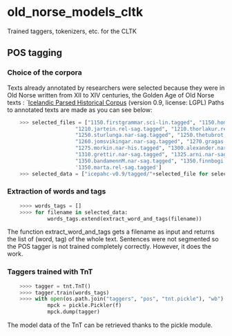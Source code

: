 # old_norse_models_cltk
Trained taggers, tokenizers, etc. for the CLTK


## POS tagging

### Choice of the corpora
Texts already annotated by researchers were selected because they were in Old Norse written from XII to XIV centuries,
the Golden Age of Old Norse texts : `[Icelandic Parsed Historical Corpus](http://www.linguist.is/icelandic_treebank/Download) (version 0.9, license: LGPL)
Paths to annotated texts are made as you can see below:
``` python
    >>> selected_files = ["1150.firstgrammar.sci-lin.tagged", "1150.homiliubok.rel-ser.tagged",
                      "1210.jartein.rel-sag.tagged", "1210.thorlakur.rel-sag.tagged",
                      "1250.sturlunga.nar-sag.tagged", "1250.thetubrot.nar-sag.tagged",
                      "1260.jomsvikingar.nar-sag.tagged", "1270.gragas.law-law.tagged",
                      "1275.morkin.nar-his.tagged", "1300.alexander.nar-sag.tagged",
                      "1310.grettir.nar-sag.tagged", "1325.arni.nar-sag.tagged",
                      "1350.bandamennM.nar-sag.tagged", "1350.finnbogi.nar-sag.tagged",
                      '1350.marta.rel-sag.tagged']
    >>> selected_data = ["icepahc-v0.9/tagged/"+selected_file for selected_file in selected_files]
```
### Extraction of words and tags
``` python
    >>>> words_tags = []
    >>>> for filename in selected_data:
             words_tags.extend(extract_word_and_tags(filename))
```
The function extract_word_and_tags gets a filename as input and returns the list of (word, tag) of the whole text.
Sentences were not segmented so the POS tagger is not trained completely correctly. However, it does the work.

### Taggers trained with TnT
``` python
    >>>> tagger = tnt.TnT()
    >>>> tagger.train(words_tags)
    >>>> with open(os.path.join("taggers", "pos", "tnt.pickle"), "wb") as f:
             mpck = pickle.Pickler(f)
             mpck.dump(tagger)
```
The model data of the TnT can be retrieved thanks to the pickle module.